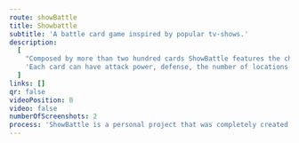 ```yaml
---
route: showBattle
title: Showbattle
subtitle: 'A battle card game inspired by popular tv-shows.'
description:
  [
    "Composed by more than two hundred cards ShowBattle features the characters, locations, and items from eight different tv-shows. Up to four players compete and fight using the strengths and weaknesses inspired in events of the shows with lot of 'fan-service' interactions between cards.",
    'Each card can have attack power, defense, the number of locations required to use it, and its different effects. Also, each one has a quote from its show.',
  ]
links: []
qr: false
videoPosition: 0
video: false
numberOfScreenshots: 2
process: 'ShowBattle is a personal project that was completely created using Photoshop. Al the images used are property of the original show producers. The cards were printed once for personal use.'
---
```


